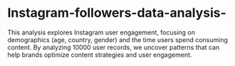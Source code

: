 # Instagram-followers-data-analysis-
This analysis explores Instagram user engagement, focusing on demographics (age, country, gender) and the time users spend consuming content. By analyzing 10000 user records, we uncover patterns that can help brands optimize content strategies and user engagement.
